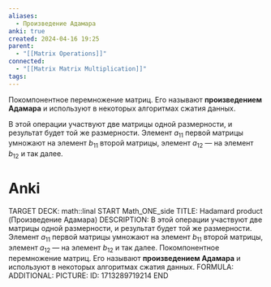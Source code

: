 ```yaml
---
aliases:
  - Произведение Адамара
anki: true
created: 2024-04-16 19:25
parent:
  - "[[Matrix Operations]]"
connected:
  - "[[Matrix Matrix Multiplication]]"
tags:
---
```



Покомпонентное перемножение матриц. Его называют **произведением Адамара** и используют в некоторых алгоритмах сжатия данных.

В этой операции участвуют две матрицы одной размерности, и результат будет той же размерности. Элемент $a_{11}​$ первой матрицы умножают на элемент $b_{11}$​ второй матрицы, элемент $a_{12}$​ — на элемент $b_{12}$​ и так далее.

# Anki
TARGET DECK: math::linal
START
Math_ONE_side
TITLE: Hadamard product (Произведение Адамара)
DESCRIPTION: В этой операции участвуют две матрицы одной размерности, и результат будет той же размерности. Элемент $a_{11}​$ первой матрицы умножают на элемент $b_{11}$​ второй матрицы, элемент $a_{12}$​ — на элемент $b_{12}$​ и так далее.
Покомпонентное перемножение матриц. Его называют **произведением Адамара** и используют в некоторых алгоритмах сжатия данных.
FORMULA: 
ADDITIONAL:
PICTURE:
ID: 1713289719214
END